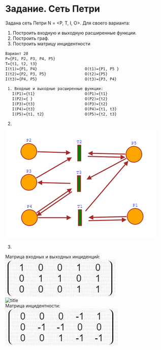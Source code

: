 # Задание. Сеть Петри
Задана сеть Петри N = <P, T, I, O>.
Для своего варианта:    
1. Построить входную и выходную расширенные функции.
2. Построить граф.
3. Построить матрицу инцидентности  
```
Вариант 20
P={P1, P2, P3, P4, P5}
T={t1, t2, t3}
I(t1)={P1, P4}                     O(t1)={P1, P5 }
I(t2)={P2, P3, P5}                 O(t2)={P5}
I(t3)={P4, P5}                     O(t3)={P3, P4} 
```
```
 1. Входные и выходные расширенные функции: 
   I(P1)={t1}                      O(P1)={t1}
   I(P2)={ }                       O(P2)={t2}
   I(P3)={t3}                      O(P3)={t2}
   I(P4)={t3}                      O(P4)={t1, t3}
   I(P5)={t1, t2}                  O(P5)={t2, t3}        
```  
2.     
  ![title](/images/petri.png?raw=true "Optional Title")
  
3. 
 Матрица входных и выходных инциденций:  
![title](/images/in.png?raw=true "Optional Title")  
![title](/Image/out.png?raw=true "Optional Title")  
 Матрица инцидентности:  
 ![title](/images/incind.png?raw=true "Optional Title")    